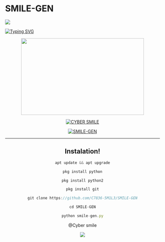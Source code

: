 # SMILE-GEN
<p>
<img src= "https://camo.githubusercontent.com/71b837571c48af3aa60a73dbc9d5936aa359d78efbfa8a6743cbbbc16b80ef4d/68747470733a2f2f63646e2e646973636f72646170702e636f6d2f6174746163686d656e74732f3830353930323039333930363630383138362f3830353931333937323533353539303932322f74656e6f722e676966"/>
</p>

[![Typing SVG](https://readme-typing-svg.herokuapp.com?color=%23000000&size=18&lines=Advanced+bombing+tool!!..;This+tool+only+for+educational+purpose!...;Coded+by+cyber+smile+%3A)](https://git.io/typing-svg)


<div align="center">
  <img border-radius: 15px src="https://telegra.ph/file/b7ed4d82bc8136d27d469.jpg" width="400" height="250"/>

<p align="center">
<a href="https://wa.me/+919495748677"><img title="CYBER SMILE" src="https://img.shields.io/badge/Cyber_smile-CONTACT ME ON-SMILE/CYBER%20SMILE?color=Blue&style=for-the-badge&logo=whatsapp"></a>
<p align="center">

<a href="#"><img title="SMILE-GEN"
 src="https://img.shields.io/badge/-SMILE GEN%20-black?&style=for-the-badge"></a>

---

## Instalation!

```js
apt update && apt upgrade

pkg install python

pkg install python2

pkg install git

git clone https://github.com/C7836-5M1L3/SMILE-GEN

cd SMILE-GEN

python smile-gen.py
```
@Cyber smile


<p>
<img src= "https://camo.githubusercontent.com/71b837571c48af3aa60a73dbc9d5936aa359d78efbfa8a6743cbbbc16b80ef4d/68747470733a2f2f63646e2e646973636f72646170702e636f6d2f6174746163686d656e74732f3830353930323039333930363630383138362f3830353931333937323533353539303932322f74656e6f722e676966"/>
</p>
